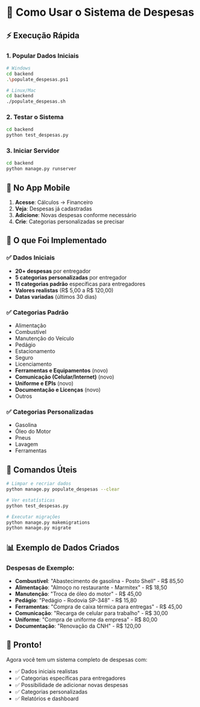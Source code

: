 # 🚀 Como Usar o Sistema de Despesas

## ⚡ Execução Rápida

### 1. Popular Dados Iniciais
```bash
# Windows
cd backend
.\populate_despesas.ps1

# Linux/Mac
cd backend
./populate_despesas.sh
```

### 2. Testar o Sistema
```bash
cd backend
python test_despesas.py
```

### 3. Iniciar Servidor
```bash
cd backend
python manage.py runserver
```

## 📱 No App Mobile

1. **Acesse**: Cálculos → Financeiro
2. **Veja**: Despesas já cadastradas
3. **Adicione**: Novas despesas conforme necessário
4. **Crie**: Categorias personalizadas se precisar

## 🎯 O que Foi Implementado

### ✅ Dados Iniciais
- **20+ despesas** por entregador
- **5 categorias personalizadas** por entregador
- **11 categorias padrão** específicas para entregadores
- **Valores realistas** (R$ 5,00 a R$ 120,00)
- **Datas variadas** (últimos 30 dias)

### ✅ Categorias Padrão
- Alimentação
- Combustível
- Manutenção do Veículo
- Pedágio
- Estacionamento
- Seguro
- Licenciamento
- **Ferramentas e Equipamentos** (novo)
- **Comunicação (Celular/Internet)** (novo)
- **Uniforme e EPIs** (novo)
- **Documentação e Licenças** (novo)
- Outros

### ✅ Categorias Personalizadas
- Gasolina
- Óleo do Motor
- Pneus
- Lavagem
- Ferramentas

## 🔧 Comandos Úteis

```bash
# Limpar e recriar dados
python manage.py populate_despesas --clear

# Ver estatísticas
python test_despesas.py

# Executar migrações
python manage.py makemigrations
python manage.py migrate
```

## 📊 Exemplo de Dados Criados

### Despesas de Exemplo:
- **Combustível**: "Abastecimento de gasolina - Posto Shell" - R$ 85,50
- **Alimentação**: "Almoço no restaurante - Marmitex" - R$ 18,50
- **Manutenção**: "Troca de óleo do motor" - R$ 45,00
- **Pedágio**: "Pedágio - Rodovia SP-348" - R$ 15,80
- **Ferramentas**: "Compra de caixa térmica para entregas" - R$ 45,00
- **Comunicação**: "Recarga de celular para trabalho" - R$ 30,00
- **Uniforme**: "Compra de uniforme da empresa" - R$ 80,00
- **Documentação**: "Renovação da CNH" - R$ 120,00

## 🎉 Pronto!

Agora você tem um sistema completo de despesas com:
- ✅ Dados iniciais realistas
- ✅ Categorias específicas para entregadores
- ✅ Possibilidade de adicionar novas despesas
- ✅ Categorias personalizadas
- ✅ Relatórios e dashboard
